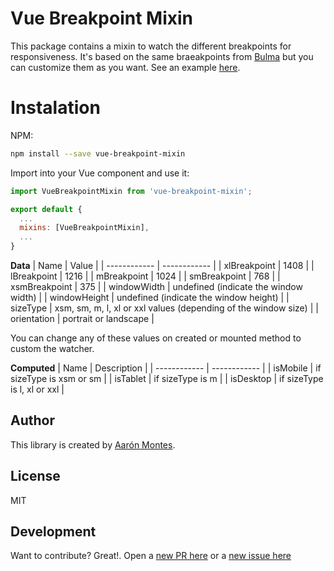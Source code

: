 # Vue Breakpoint Mixin
This package contains a mixin to watch the different breakpoints for responsiveness. It's based on the same braeakpoints from [Bulma](https://bulma.io/documentation/overview/responsiveness/) but you can customize them as you want. See an example [here](https://github.com/ajomuch92/vue-breakpoint-mixin/tree/main/example).

# Instalation

NPM:  
```bash
npm install --save vue-breakpoint-mixin
```
Import into your Vue component and use it:

```javascript
import VueBreakpointMixin from 'vue-breakpoint-mixin';

export default {
  ...
  mixins: [VueBreakpointMixin],
  ...
}

```

**Data**
|  Name | Value   |
| ------------ | ------------ |
| xlBreakpoint | 1408 |
| lBreakpoint | 1216 |
| mBreakpoint | 1024 |
| smBreakpoint | 768 |
| xsmBreakpoint | 375 |
| windowWidth | undefined (indicate the window width) |
| windowHeight | undefined (indicate the window height) |
| sizeType | xsm, sm, m, l, xl or xxl values (depending of the window size) |
| orientation | portrait or landscape |

You can change any of these values on created or mounted method to custom the watcher.

**Computed**
|  Name | Description   |
| ------------ | ------------ |
| isMobile | if sizeType is xsm or sm |
| isTablet | if sizeType is m |
| isDesktop | if sizeType is l, xl or xxl  |

## Author
This library is created by [Aarón Montes](https://github.com/ajomuch92 "Aarón Montes"). 

## License
MIT


## Development

Want to contribute? Great!. Open a [new PR here](https://github.com/ajomuch92/vue-breakpoint-mixin/pulls) or a [new issue here](https://github.com/ajomuch92/vue-breakpoint-mixin/issues)